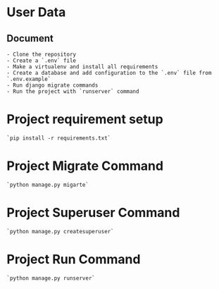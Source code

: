 # User Data

## Document

    - Clone the repository
    - Create a `.env` file
    - Make a virtualenv and install all requirements
    - Create a database and add configuration to the `.env` file from `.env.example`
    - Run django migrate commands
    - Run the project with `runserver` command


# Project requirement setup

    `pip install -r requirements.txt`

# Project Migrate Command

    `python manage.py migarte`

# Project Superuser Command

    `python manage.py createsuperuser`

# Project Run Command

    `python manage.py runserver`



